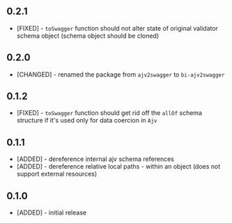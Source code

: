 ## 0.2.1

* [FIXED] - `toSwagger` function should not alter state of original validator schema object (schema object should be cloned)

## 0.2.0

* [CHANGED] - renamed the package from `ajv2swagger` to `bi-ajv2swagger`

## 0.1.2

* [FIXED] - `toSwagger` function should get rid off the `allOf` schema structure if it's used only for data coercion in `Ajv`

## 0.1.1

* [ADDED] - dereference internal ajv schema references
* [ADDED] - dereference relative local paths - within an object (does not support external resources)

## 0.1.0

* [ADDED] - initial release
